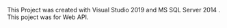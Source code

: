 This Project was created with Visual Studio 2019 and MS SQL Server 2014 . This poject was for Web API.

